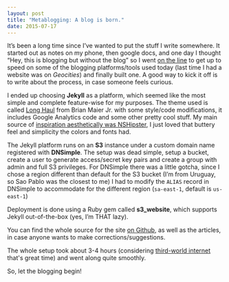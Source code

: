 ```yaml
---
layout: post
title: "Metablogging: A blog is born."
date: 2015-07-17
---
```


It’s been a long time since I’ve wanted to put the stuff I write somewhere. It started out as notes on my phone, then google docs, and one day I thought “Hey, this is blogging but without the blog” so I went [on the line][on the line] to get up to speed on some of the blogging platforms/tools used today (last time I had a website was on _Geocities_) and finally built one. A good way to kick it off is to write about the process, in case someone feels curious.

I ended up choosing **Jekyll** as a platform, which seemed like the most simple and complete feature-wise for my purposes. The theme used is called [Long Haul][theme] from Brian Maier Jr. with some style/code modifications, it includes Google Analytics code and some other pretty cool stuff.  My main source of [inspiration aesthetically was NSHipster][Colophon], I just loved that buttery feel and simplicity the colors and fonts had.

The Jekyll platform runs on an **S3** instance under a custom domain name registered with **DNSimple**. The setup was dead simple, setup a bucket, create a user to generate access/secret key pairs and create a group with admin and full S3 privileges.
For DNSimple there was a little gotcha, since I chose a region different than default for the S3 bucket (I’m from Uruguay, so Sao Pablo was the closest to me) I had to modify the `ALIAS` record in DNSimple to accommodate for the different region (`sa-east-1`, default is `us-east-1`)

Deployment is done using a Ruby gem called **s3_website**, which supports Jekyll out-of-the-box (yes, I’m THAT lazy).

You can find the whole source for the site [on Github][github link], as well as the articles, in case anyone wants to make corrections/suggestions.

The whole setup took about 3-4 hours (considering [third-world internet][welcome to the tercer world] that's great time) and went along quite smoothly. 

So, let the blogging begin!

[on the line]: https://youtu.be/CewJ-ihIqaM?t=25
[theme]: https://github.com/brianmaierjr/long-haul
[Colophon]: http://nshipster.com/colophon/
[github link]: https://github.com/jeremangnr/notenoughrants.com
[welcome to the tercer world]: https://en.wikipedia.org/wiki/List_of_countries_by_Internet_connection_speeds#Akamai_2014_rankings
